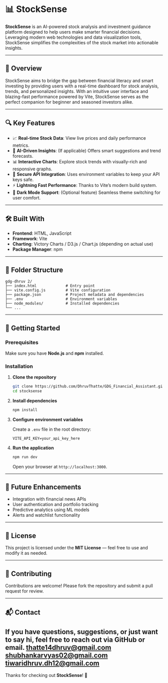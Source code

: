 
# 📊 StockSense

**StockSense** is an AI-powered stock analysis and investment guidance platform designed to help users make smarter financial decisions. Leveraging modern web technologies and data visualization tools, StockSense simplifies the complexities of the stock market into actionable insights.

---

## 🌟 Overview

StockSense aims to bridge the gap between financial literacy and smart investing by providing users with a real-time dashboard for stock analysis, trends, and personalized insights. With an intuitive user interface and blazing-fast performance powered by Vite, StockSense serves as the perfect companion for beginner and seasoned investors alike.

---

## 🔍 Key Features

- 📈 **Real-time Stock Data**: View live prices and daily performance metrics.
- 🧠 **AI-Driven Insights**: (If applicable) Offers smart suggestions and trend forecasts.
- 📊 **Interactive Charts**: Explore stock trends with visually-rich and responsive graphs.
- 🔐 **Secure API Integration**: Uses environment variables to keep your API keys safe.
- ⚡ **Lightning Fast Performance**: Thanks to Vite’s modern build system.
- 🌙 **Dark Mode Support**: (Optional feature) Seamless theme switching for user comfort.

---

## 🛠️ Built With

- **Frontend**: HTML, JavaScript
- **Framework**: Vite
- **Charting**: Victory Charts / D3.js / Chart.js (depending on actual use)
- **Package Manager**: npm

---

## 📂 Folder Structure

```
gdg-dhruv 2/
├── index.html             # Entry point
├── vite.config.js         # Vite configuration
├── package.json           # Project metadata and dependencies
├── .env                   # Environment variables
├── node_modules/          # Installed dependencies
└── ...
```

---

## 🚀 Getting Started

### Prerequisites

Make sure you have **Node.js** and **npm** installed.

### Installation

1. **Clone the repository**

   ```bash
   git clone https://github.com/DhruvThatte/GDG_Financial_Assistant.git
   cd stocksense
   ```

2. **Install dependencies**

   ```bash
   npm install
   ```

3. **Configure environment variables**

   Create a `.env` file in the root directory:

   ```env
   VITE_API_KEY=your_api_key_here
   ```

4. **Run the application**

   ```bash
   npm run dev
   ```

   Open your browser at `http://localhost:3000`.

---

## 🤖 Future Enhancements

- Integration with financial news APIs
- User authentication and portfolio tracking
- Predictive analytics using ML models
- Alerts and watchlist functionality

---

## 📄 License

This project is licensed under the **MIT License** — feel free to use and modify it as needed.

---

## 🤝 Contributing

Contributions are welcome! Please fork the repository and submit a pull request for review.

---

## 📬 Contact

If you have questions, suggestions, or just want to say hi, feel free to reach out via GitHub or email.
thatte14dhruv@gmail.com
shubhankarvyas02@gmail.com
tiwaridhruv.dh12@gmail.com
---

Thanks for checking out **StockSense**! 🚀
